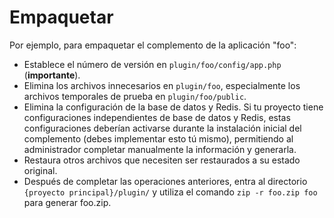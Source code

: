 # Empaquetar

Por ejemplo, para empaquetar el complemento de la aplicación "foo":

- Establece el número de versión en `plugin/foo/config/app.php` (**importante**).
- Elimina los archivos innecesarios en `plugin/foo`, especialmente los archivos temporales de prueba en `plugin/foo/public`.
- Elimina la configuración de la base de datos y Redis. Si tu proyecto tiene configuraciones independientes de base de datos y Redis, estas configuraciones deberían activarse durante la instalación inicial del complemento (debes implementar esto tú mismo), permitiendo al administrador completar manualmente la información y generarla.
- Restaura otros archivos que necesiten ser restaurados a su estado original.
- Después de completar las operaciones anteriores, entra al directorio `{proyecto principal}/plugin/` y utiliza el comando `zip -r foo.zip foo` para generar foo.zip.
